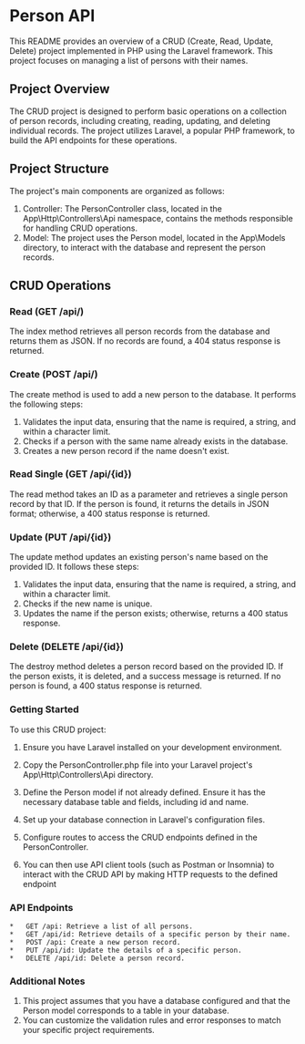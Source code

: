 # Person API

This README provides an overview of a CRUD (Create, Read, Update, Delete) project implemented in PHP using the Laravel framework. This project focuses on managing a list of persons with their names.

## Project Overview

The CRUD project is designed to perform basic operations on a collection of person records, including creating, reading, updating, and deleting individual records. The project utilizes Laravel, a popular PHP framework, to build the API endpoints for these operations.

## Project Structure

The project's main components are organized as follows:

1. Controller: The PersonController class, located in the App\Http\Controllers\Api namespace, contains the methods responsible for handling CRUD operations.
2. Model: The project uses the Person model, located in the App\Models directory, to interact with the database and represent the person records.

## CRUD Operations

### Read (GET /api/)

The index method retrieves all person records from the database and returns them as JSON. If no records are found, a 404 status response is returned.

### Create (POST /api/)

The create method is used to add a new person to the database. It performs the following steps:

1.  Validates the input data, ensuring that the name is required, a string, and within a character limit.
2.  Checks if a person with the same name already exists in the database.
3.  Creates a new person record if the name doesn't exist.

### Read Single (GET /api/{id})

The read method takes an ID as a parameter and retrieves a single person record by that ID. If the person is found, it returns the details in JSON format; otherwise, a 400 status response is returned.

### Update (PUT /api/{id})

The update method updates an existing person's name based on the provided ID. It follows these steps:

1.  Validates the input data, ensuring that the name is required, a string, and within a character limit.
2.  Checks if the new name is unique.
3.  Updates the name if the person exists; otherwise, returns a 400 status response.

### Delete (DELETE /api/{id})

The destroy method deletes a person record based on the provided ID. If the person exists, it is deleted, and a success message is returned. If no person is found, a 400 status response is returned.

### Getting Started

To use this CRUD project:

1.  Ensure you have Laravel installed on your development environment.

2.  Copy the PersonController.php file into your Laravel project's App\Http\Controllers\Api directory.

3.  Define the Person model if not already defined. Ensure it has the necessary database table and fields, including id and name.

4.  Set up your database connection in Laravel's configuration files.

5.  Configure routes to access the CRUD endpoints defined in the PersonController.

6.  You can then use API client tools (such as Postman or Insomnia) to interact with the CRUD API by making HTTP requests to the defined endpoint

### API Endpoints

    
    *   GET /api: Retrieve a list of all persons.
    *   GET /api/id: Retrieve details of a specific person by their name.
    *   POST /api: Create a new person record.
    *   PUT /api/id: Update the details of a specific person.
    *   DELETE /api/id: Delete a person record.


### Additional Notes

1.  This project assumes that you have a database configured and that the Person model corresponds to a table in your database.
2.  You can customize the validation rules and error responses to match your specific project requirements.

